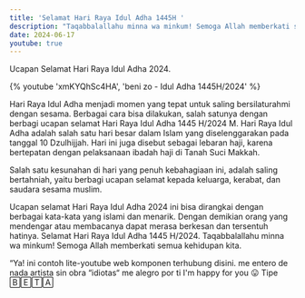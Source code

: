 ```yaml
---
title: 'Selamat Hari Raya Idul Adha 1445H '
description: "Taqabbalallahu minna wa minkum! Semoga Allah memberkati semua kehidupan kita."
date: 2024-06-17
youtube: true
---
```


Ucapan Selamat Hari Raya Idul Adha 2024. 

{% youtube 'xmKYQhSc4HA', 'beni zo - Idul Adha 1445H/2024' %}

Hari Raya Idul Adha menjadi momen yang tepat untuk saling bersilaturahmi dengan sesama. Berbagai cara bisa dilakukan, salah satunya dengan berbagi ucapan selamat Hari Raya Idul Adha 1445 H/2024 M.
Hari Raya Idul Adha adalah salah satu hari besar dalam Islam yang diselenggarakan pada tanggal 10 Dzulhijjah. Hari ini juga disebut sebagai lebaran haji, karena bertepatan dengan pelaksanaan ibadah haji di Tanah Suci Makkah.

Salah satu kesunahan di hari yang penuh kebahagiaan ini, adalah saling bertahniah, yaitu berbagi ucapan selamat kepada keluarga, kerabat, dan saudara sesama muslim.

Ucapan selamat Hari Raya Idul Adha 2024 ini bisa dirangkai dengan berbagai kata-kata yang islami dan menarik. Dengan demikian orang yang mendengar atau membacanya dapat merasa berkesan dan tersentuh hatinya.
Selamat Hari Raya Idul Adha 1445 H/2024. Taqabbalallahu minna wa minkum! Semoga Allah memberkati semua kehidupan kita.

“Ya! ini contoh lite-youtube web komponen terhubung disini.
me entero de nada
artista sin obra
“idiotas“
me alegro por ti
I'm happy for you 😛
Tipe 🄱🄴🅃🄰
